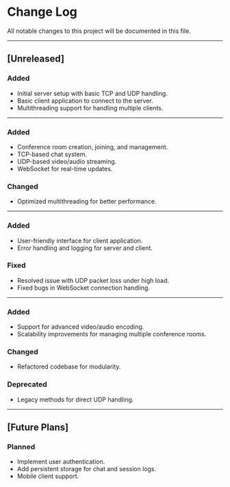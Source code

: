 # Change Log

All notable changes to this project will be documented in this file.

---

## [Unreleased]
### Added
- Initial server setup with basic TCP and UDP handling.
- Basic client application to connect to the server.
- Multithreading support for handling multiple clients.

---

### Added
- Conference room creation, joining, and management.
- TCP-based chat system.
- UDP-based video/audio streaming.
- WebSocket for real-time updates.

### Changed
- Optimized multithreading for better performance.

---

### Added
- User-friendly interface for client application.
- Error handling and logging for server and client.

### Fixed
- Resolved issue with UDP packet loss under high load.
- Fixed bugs in WebSocket connection handling.

---

### Added
- Support for advanced video/audio encoding.
- Scalability improvements for managing multiple conference rooms.

### Changed
- Refactored codebase for modularity.

### Deprecated
- Legacy methods for direct UDP handling.

---

## [Future Plans]
### Planned
- Implement user authentication.
- Add persistent storage for chat and session logs.
- Mobile client support.
